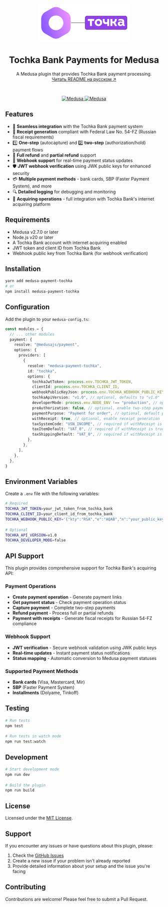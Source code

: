 <p align="center">
  <a href="https://www.medusajs.com">
    <img alt="Medusa and Tochka Bank" src="https://raw.githubusercontent.com/FatherOctber/medusa-payment-tochka/main/packages/medusa-payment-tochka/medusa_and_tochka.png" height="120">
  </a>

</p>

<h1 align="center">
Tochka Bank Payments for Medusa
</h1>

<p align="center">
  A Medusa plugin that provides Tochka Bank payment processing.
  <br/>
  <a href="https://github.com/FatherOctber/medusa-payment-tochka/blob/main/packages/medusa-payment-tochka/README.ru.md">Читать README на русском ↗</a>
</p>

<br/>

<p align="center">
  <a href="https://medusajs.com">
    <img src="https://img.shields.io/badge/Medusa-^2.7.0-blue?logo=medusa" alt="Medusa" />
  </a>
  <a href="https://medusajs.com">
    <img src="https://img.shields.io/badge/Tested_with_Medusa-v2.10.3-green?logo=checkmarx" alt="Medusa" />
  </a>
</p>

## Features

- 🔗 **Seamless integration** with the Tochka Bank payment system
- 🧾 **Receipt generation** compliant with Federal Law No. 54-FZ (Russian fiscal requirements)
- 1️⃣ **One-step** (autocapture) and 2️⃣ **two-step** (authorization/hold) payment flows
- 🔄 **Full refund** and **partial refund** support
- 🔔 **Webhook support** for real-time payment status updates
- 🛡 **JWT webhook verification** using JWK public keys for enhanced security
- 💳 **Multiple payment methods** - bank cards, SBP (Faster Payment System), and more
- 🔍 **Detailed logging** for debugging and monitoring
- 🏦 **Acquiring operations** - full integration with Tochka Bank's internet acquiring platform

## Requirements

- Medusa v2.7.0 or later
- Node.js v20 or later
- A Tochka Bank account with internet acquiring enabled
- JWT token and client ID from Tochka Bank
- Webhook public key from Tochka Bank (for webhook verification)

## Installation

```bash
yarn add medusa-payment-tochka
# or
npm install medusa-payment-tochka
```

## Configuration

Add the plugin to your `medusa-config.ts`:

```typescript
const modules = {
  // ... other modules
  payment: {
    resolve: "@medusajs/payment",
    options: {
      providers: [
        {
          resolve: "medusa-payment-tochka",
          id: "tochka",
          options: {
            tochkaJwtToken: process.env.TOCHKA_JWT_TOKEN,
            clientId: process.env.TOCHKA_CLIENT_ID,
            webhookPublicKeyJson: process.env.TOCHKA_WEBHOOK_PUBLIC_KEY,
            tochkaApiVersion: "v1.0", // optional, defaults to "v1.0"
            developerMode: process.env.NODE_ENV !== "production", // optional, defaults to false
            preAuthorization: false, // optional, enable two-step payments
            paymentPurpose: "Payment for order", // optional, default payment description
            withReceipt: true, // optional, enable receipt generation
            taxSystemCode: "USN_INCOME", // required if withReceipt is true
            taxItemDefault: "VAT_0", // required if withReceipt is true
            taxShippingDefault: "VAT_0", // required if withReceipt is true
          },
        },
      ],
    },
  },
}
```

## Environment Variables

Create a `.env` file with the following variables:

```bash
# Required
TOCHKA_JWT_TOKEN=your_jwt_token_from_tochka_bank
TOCHKA_CLIENT_ID=your_client_id_from_tochka_bank
TOCHKA_WEBHOOK_PUBLIC_KEY='{"kty":"RSA","e":"AQAB","n":"your_public_key_n_value"}'

# Optional
TOCHKA_API_VERSION=v1.0
TOCHKA_DEVELOPER_MODE=false
```

## API Support

This plugin provides comprehensive support for Tochka Bank's acquiring API:

### Payment Operations
- **Create payment operation** - Generate payment links
- **Get payment status** - Check payment operation status
- **Capture payment** - Complete two-step payments
- **Refund payment** - Process full or partial refunds
- **Payment with receipts** - Generate fiscal receipts for Russian 54-FZ compliance

### Webhook Support
- **JWT verification** - Secure webhook validation using JWK public keys
- **Real-time updates** - Instant payment status notifications
- **Status mapping** - Automatic conversion to Medusa payment statuses

### Supported Payment Methods
- **Bank cards** (Visa, Mastercard, Mir)
- **SBP** (Faster Payment System)
- **Installments** (Dolyame, Tinkoff)

## Testing

```bash
# Run tests
npm test

# Run tests in watch mode
npm run test:watch
```

## Development

```bash
# Start development mode
npm run dev

# Build the plugin
npm run build
```

## License

Licensed under the [MIT License](LICENSE).

## Support

If you encounter any issues or have questions about this plugin, please:

1. Check the [GitHub Issues](https://github.com/fatheroctober/medusa-payment-tochka/issues)
2. Create a new issue if your problem isn't already reported
3. Provide detailed information about your setup and the issue you're facing

## Contributing

Contributions are welcome! Please feel free to submit a Pull Request.